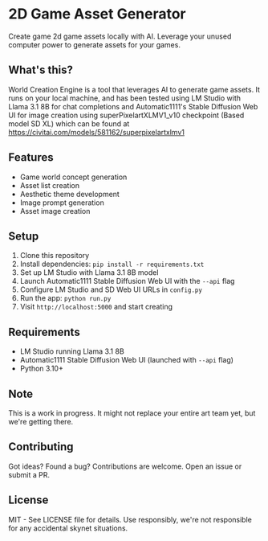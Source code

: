 # 2D Game Asset Generator

Create game 2d game assets locally with AI. Leverage your unused computer power to generate assets for your games.

## What's this?

World Creation Engine is a tool that leverages AI to generate game assets. It runs on your local machine, and has been tested using LM Studio with Llama 3.1 8B for chat completions and Automatic1111's Stable Diffusion Web UI for image creation using superPixelartXLMV1_v10 checkpoint (Based model SD XL) which can be found at https://civitai.com/models/581162/superpixelartxlmv1

## Features

- Game world concept generation
- Asset list creation
- Aesthetic theme development
- Image prompt generation
- Asset image creation

## Setup

1. Clone this repository
2. Install dependencies: `pip install -r requirements.txt`
3. Set up LM Studio with Llama 3.1 8B model
4. Launch Automatic1111 Stable Diffusion Web UI with the `--api` flag
5. Configure LM Studio and SD Web UI URLs in `config.py`
6. Run the app: `python run.py`
7. Visit `http://localhost:5000` and start creating

## Requirements

- LM Studio running Llama 3.1 8B
- Automatic1111 Stable Diffusion Web UI (launched with `--api` flag)
- Python 3.10+

## Note

This is a work in progress. It might not replace your entire art team yet, but we're getting there.

## Contributing

Got ideas? Found a bug? Contributions are welcome. Open an issue or submit a PR.

## License

MIT - See LICENSE file for details. Use responsibly, we're not responsible for any accidental skynet situations.
